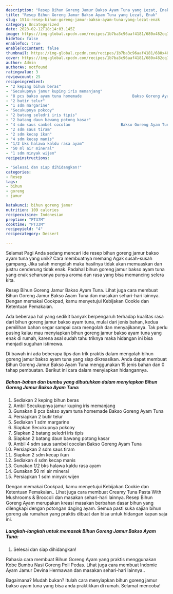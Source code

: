 ```yaml
---
description: "Resep Bihun Goreng Jamur Bakso Ayam Tuna yang Lezat, Enak"
title: "Resep Bihun Goreng Jamur Bakso Ayam Tuna yang Lezat, Enak"
slug: 1514-resep-bihun-goreng-jamur-bakso-ayam-tuna-yang-lezat-enak
category: Uncategorized
date: 2023-02-12T18:14:03.145Z
image: https://img-global.cpcdn.com/recipes/1b7ba3c96aaf4181/680x482cq70/bihun-goreng-jamur-bakso-ayam-tuna-foto-resep-utama.jpg
hideToc: false
enableToc: true
enableTocContent: false
thumbnail: https://img-global.cpcdn.com/recipes/1b7ba3c96aaf4181/680x482cq70/bihun-goreng-jamur-bakso-ayam-tuna-foto-resep-utama.jpg
cover: https://img-global.cpcdn.com/recipes/1b7ba3c96aaf4181/680x482cq70/bihun-goreng-jamur-bakso-ayam-tuna-foto-resep-utama.jpg
author: Admin
authorAv: notfound
ratingvalue: 3
reviewcount: 25
recipeingredient:
- "2 keping bihun beras"
- "Secukupnya jamur kuping iris memanjang"
- "8 pcs bakso ayam tuna homemade                      Bakso Goreng Ayam Tuna"
- "2 butir telur"
- "1 sdm margarine"
- "Secukupnya pokcoy"
- "2 batang seledri iris tipis"
- "2 batang daun bawang potong kasar"
- "4 sdm saus sambel cocolan                      Bakso Goreng Ayam Tuna"
- "2 sdm saus tiram"
- "2 sdm kecap ikan"
- "4 sdm kecap manis"
- "1/2 bks halawa kaldu rasa ayam"
- "50 ml air mineral"
- "1 sdm minyak wijen"
recipeinstructions:

- "Selesai dan siap dihidangkan!"
categories:
- Resep
tags:
- bihun
- goreng
- jamur

katakunci: bihun goreng jamur 
nutrition: 109 calories
recipecuisine: Indonesian
preptime: "PT37M"
cooktime: "PT33M"
recipeyield: "4"
recipecategory: Dessert

---
```



Selamat Pagi Anda sedang mencari ide resep bihun goreng jamur bakso ayam tuna yang unik? Cara membuatnya memang Agak susah-susah gampang. Jika salah mengolah maka hasilnya tidak akan memuaskan dan justru cenderung tidak enak. Padahal bihun goreng jamur bakso ayam tuna yang enak seharusnya punya aroma dan rasa yang bisa memancing selera kita.


Resep Bihun Goreng Jamur Bakso Ayam Tuna. Lihat juga cara membuat Bihun Goreng Jamur Bakso Ayam Tuna dan masakan sehari-hari lainnya. Dengan memakai Cookpad, kamu menyetujui Kebijakan Cookie dan Ketentuan Pemakaian.

Ada beberapa hal yang sedikit banyak berpengaruh terhadap kualitas rasa dari bihun goreng jamur bakso ayam tuna, mulai dari jenis bahan, kedua pemilihan bahan segar sampai cara mengolah dan menyajikannya. Tak perlu pusing kalau mau menyiapkan bihun goreng jamur bakso ayam tuna yang enak di rumah, karena asal sudah tahu triknya maka hidangan ini bisa menjadi suguhan istimewa.


Di bawah ini ada beberapa tips dan trik praktis dalam mengolah bihun goreng jamur bakso ayam tuna yang siap dikreasikan. Anda dapat membuat Bihun Goreng Jamur Bakso Ayam Tuna menggunakan 15 jenis bahan dan 0 tahap pembuatan. Berikut ini cara dalam menyiapkan hidangannya.

<!--inarticleads1-->

##### Bahan-bahan dan bumbu yang dibutuhkan dalam menyiapkan Bihun Goreng Jamur Bakso Ayam Tuna:

1. Sediakan 2 keping bihun beras
1. Ambil Secukupnya jamur kuping iris memanjang
1. Gunakan 8 pcs bakso ayam tuna homemade                      Bakso Goreng Ayam Tuna
1. Persiapkan 2 butir telur
1. Sediakan 1 sdm margarine
1. Siapkan Secukupnya pokcoy
1. Siapkan 2 batang seledri iris tipis
1. Siapkan 2 batang daun bawang potong kasar
1. Ambil 4 sdm saus sambel cocolan                      Bakso Goreng Ayam Tuna
1. Persiapkan 2 sdm saus tiram
1. Siapkan 2 sdm kecap ikan
1. Sediakan 4 sdm kecap manis
1. Gunakan 1/2 bks halawa kaldu rasa ayam
1. Gunakan 50 ml air mineral
1. Persiapkan 1 sdm minyak wijen


Dengan memakai Cookpad, kamu menyetujui Kebijakan Cookie dan Ketentuan Pemakaian.. Lihat juga cara membuat Creamy Tuna Pasta With Mushrooms &amp; Broccoli dan masakan sehari-hari lainnya. Resep Bihun Goreng Ayam merupakan kreasi masakan berbahan dasar bihun yang dilengkapi dengan potongan daging ayam. Semua pasti suka sajian bihun goreng ala rumahan yang praktis dibuat dan bisa untuk hidangan kapan saja ini. 

<!--inarticleads2-->

##### Langkah-langkah untuk memasak Bihun Goreng Jamur Bakso Ayam Tuna:


1. Selesai dan siap dihidangkan!

Rahasia cara membuat Bihun Goreng Ayam yang praktis menggunakan Kobe Bumbu Nasi Goreng Poll Pedas. Lihat juga cara membuat Indomie Ayam Jamur Devina Hermawan dan masakan sehari-hari lainnya.. 

Bagaimana? Mudah bukan? Itulah cara menyiapkan bihun goreng jamur bakso ayam tuna yang bisa anda praktikkan di rumah. Selamat mencoba!
